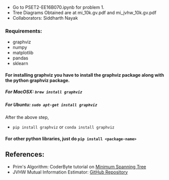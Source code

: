 * Go to PSET2-EE16B070.ipynb for problem 1.
* Tree Diagrams Obtained are at mi_10k.gv.pdf and mi_jvhw_10k.gv.pdf
* Collaborators: Siddharth Nayak

### Requirements:
* graphviz
* numpy
* matplotlib
* pandas
* sklearn

#### For installing graphviz you have to install the graphviz package along with the python graphviz package.
##### For MacOSX: `brew install graphviz`
##### For Ubuntu: `sudo apt-get install graphviz`
After the above step,
* `pip install graphviz` or `conda install graphviz`

#### For other python libraries, just do `pip install <package-name>`

## References:
* Prim's Algorithm: CoderByte tutorial on [Minimum Spanning Tree](https://coderbyte.com/algorithm/find-minimum-spanning-tree-using-prims-algorithm)
* JVHW Mutual Information Estimator: [GitHub Repository](https://github.com/EEthinker/JVHW_Entropy_Estimators)

